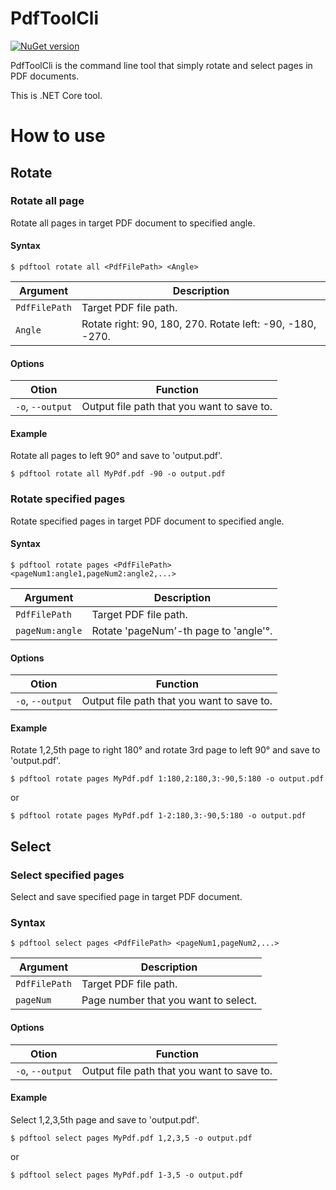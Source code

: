 # PdfToolCli
[![NuGet version](https://badge.fury.io/nu/pdftoolcli.svg)](https://badge.fury.io/nu/pdftoolcli)

PdfToolCli is the command line tool that simply rotate and select pages in PDF documents.

This is .NET Core tool.

# How to use

## Rotate

### Rotate all page

Rotate all pages in target PDF document to specified angle.

#### Syntax
```
$ pdftool rotate all <PdfFilePath> <Angle>
```

|Argument|Description|
|--|--|
|```PdfFilePath```|Target PDF file path.|
|```Angle```|Rotate right: 90, 180, 270. Rotate left: -90, -180, -270.|

#### Options

|Otion|Function|
|--|--|
|```-o```, ```--output```|Output file path that you want to save to.|

#### Example

Rotate all pages to left 90° and save to 'output.pdf'.

```
$ pdftool rotate all MyPdf.pdf -90 -o output.pdf
```

### Rotate specified pages

Rotate specified pages in target PDF document to specified angle.

#### Syntax

```
$ pdftool rotate pages <PdfFilePath> <pageNum1:angle1,pageNum2:angle2,...>
```

|Argument|Description|
|--|--|
|```PdfFilePath```|Target PDF file path.|
|```pageNum:angle```|Rotate 'pageNum'-th page to 'angle'°.|

#### Options

|Otion|Function|
|--|--|
|```-o```, ```--output```|Output file path that you want to save to.|

#### Example

Rotate 1,2,5th page to right 180° and rotate 3rd page to left 90° and save to 'output.pdf'. 

```
$ pdftool rotate pages MyPdf.pdf 1:180,2:180,3:-90,5:180 -o output.pdf
```

or

```
$ pdftool rotate pages MyPdf.pdf 1-2:180,3:-90,5:180 -o output.pdf
```

## Select

### Select specified pages

Select and save specified page in target PDF document.

### Syntax

```
$ pdftool select pages <PdfFilePath> <pageNum1,pageNum2,...>
```

|Argument|Description|
|--|--|
|```PdfFilePath```|Target PDF file path.|
|```pageNum```|Page number that you want to select.|

#### Options

|Otion|Function|
|--|--|
|```-o```, ```--output```|Output file path that you want to save to.|

#### Example

Select 1,2,3,5th page and save to 'output.pdf'.

```
$ pdftool select pages MyPdf.pdf 1,2,3,5 -o output.pdf
```

or

```
$ pdftool select pages MyPdf.pdf 1-3,5 -o output.pdf
```

